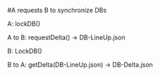 #A requests B to synchronize DBs

A: lockDB()

A to B: requestDelta() -> DB-LineUp.json

B: LockDB()

B to A: getDelta(DB-LineUp.json) -> DB-Delta.json
